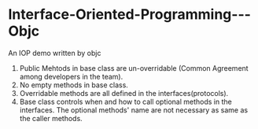 # Interface-Oriented-Programming---Objc
An IOP demo written by objc

1. Public Mehtods in base class are un-overridable (Common Agreement among developers in the team).
2. No empty methods in base class.
3. Overridable methods are all defined in the interfaces(protocols).
4. Base class controls when and how to call optional methods in the interfaces. The optional methods' name are not necessary as same as the caller methods.
